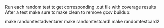 Run each random test to get corresponding .out file with coverage results
After a test make sure to make clean to remove gcov buildup:

make randomtestadventurer
make randomtestcard1
make randomtestcard2
